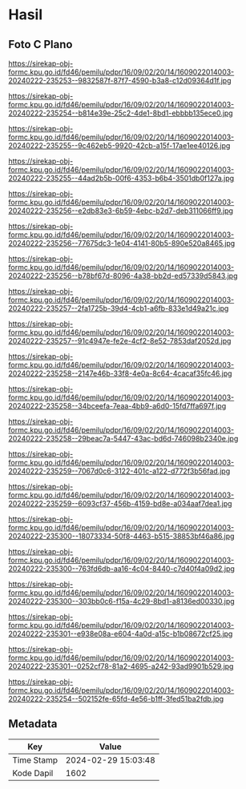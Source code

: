 # Hasil

## Foto C Plano

https://sirekap-obj-formc.kpu.go.id/fd46/pemilu/pdpr/16/09/02/20/14/1609022014003-20240222-235253--9832587f-87f7-4590-b3a8-c12d09364d1f.jpg

https://sirekap-obj-formc.kpu.go.id/fd46/pemilu/pdpr/16/09/02/20/14/1609022014003-20240222-235254--b814e39e-25c2-4de1-8bd1-ebbbb135ece0.jpg

https://sirekap-obj-formc.kpu.go.id/fd46/pemilu/pdpr/16/09/02/20/14/1609022014003-20240222-235255--9c462eb5-9920-42cb-a15f-17ae1ee40126.jpg

https://sirekap-obj-formc.kpu.go.id/fd46/pemilu/pdpr/16/09/02/20/14/1609022014003-20240222-235255--44ad2b5b-00f6-4353-b6b4-3501db0f127a.jpg

https://sirekap-obj-formc.kpu.go.id/fd46/pemilu/pdpr/16/09/02/20/14/1609022014003-20240222-235256--e2db83e3-6b59-4ebc-b2d7-deb311066ff9.jpg

https://sirekap-obj-formc.kpu.go.id/fd46/pemilu/pdpr/16/09/02/20/14/1609022014003-20240222-235256--77675dc3-1e04-4141-80b5-890e520a8465.jpg

https://sirekap-obj-formc.kpu.go.id/fd46/pemilu/pdpr/16/09/02/20/14/1609022014003-20240222-235256--b78bf67d-8096-4a38-bb2d-ed57339d5843.jpg

https://sirekap-obj-formc.kpu.go.id/fd46/pemilu/pdpr/16/09/02/20/14/1609022014003-20240222-235257--2fa1725b-39d4-4cb1-a6fb-833e1d49a21c.jpg

https://sirekap-obj-formc.kpu.go.id/fd46/pemilu/pdpr/16/09/02/20/14/1609022014003-20240222-235257--91c4947e-fe2e-4cf2-8e52-7853daf2052d.jpg

https://sirekap-obj-formc.kpu.go.id/fd46/pemilu/pdpr/16/09/02/20/14/1609022014003-20240222-235258--2147e46b-33f8-4e0a-8c64-4cacaf35fc46.jpg

https://sirekap-obj-formc.kpu.go.id/fd46/pemilu/pdpr/16/09/02/20/14/1609022014003-20240222-235258--34bceefa-7eaa-4bb9-a6d0-15fd7ffa697f.jpg

https://sirekap-obj-formc.kpu.go.id/fd46/pemilu/pdpr/16/09/02/20/14/1609022014003-20240222-235258--29beac7a-5447-43ac-bd6d-746098b2340e.jpg

https://sirekap-obj-formc.kpu.go.id/fd46/pemilu/pdpr/16/09/02/20/14/1609022014003-20240222-235259--7067d0c6-3122-401c-a122-d772f3b56fad.jpg

https://sirekap-obj-formc.kpu.go.id/fd46/pemilu/pdpr/16/09/02/20/14/1609022014003-20240222-235259--6093cf37-456b-4159-bd8e-a034aaf7dea1.jpg

https://sirekap-obj-formc.kpu.go.id/fd46/pemilu/pdpr/16/09/02/20/14/1609022014003-20240222-235300--18073334-50f8-4463-b515-38853bf46a86.jpg

https://sirekap-obj-formc.kpu.go.id/fd46/pemilu/pdpr/16/09/02/20/14/1609022014003-20240222-235300--763fd6db-aa16-4c04-8440-c7d40f4a09d2.jpg

https://sirekap-obj-formc.kpu.go.id/fd46/pemilu/pdpr/16/09/02/20/14/1609022014003-20240222-235300--303bb0c6-f15a-4c29-8bd1-a8136ed00330.jpg

https://sirekap-obj-formc.kpu.go.id/fd46/pemilu/pdpr/16/09/02/20/14/1609022014003-20240222-235301--e938e08a-e604-4a0d-a15c-b1b08672cf25.jpg

https://sirekap-obj-formc.kpu.go.id/fd46/pemilu/pdpr/16/09/02/20/14/1609022014003-20240222-235301--0252cf78-81a2-4695-a242-93ad9901b529.jpg

https://sirekap-obj-formc.kpu.go.id/fd46/pemilu/pdpr/16/09/02/20/14/1609022014003-20240222-235254--502152fe-65fd-4e56-b1ff-3fed51ba2fdb.jpg


## Metadata

| Key        | Value               |
| ---------- | ------------------- |
| Time Stamp | 2024-02-29 15:03:48 |
| Kode Dapil | 1602                |



